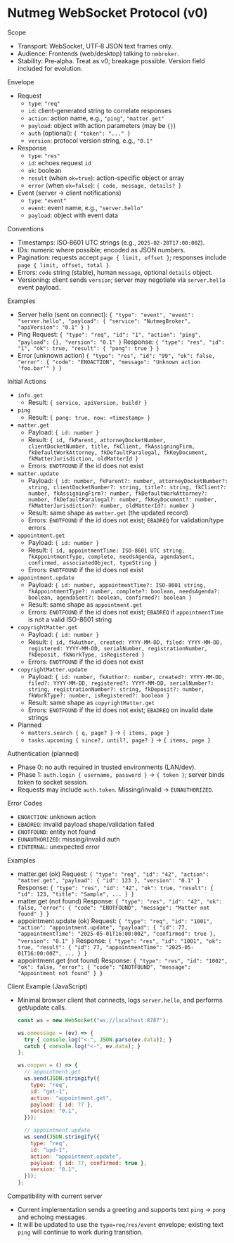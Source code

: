 # Nutmeg WebSocket Protocol (v0)

Scope
- Transport: WebSocket, UTF‑8 JSON text frames only.
- Audience: Frontends (web/desktop) talking to `nmbroker`.
- Stability: Pre‑alpha. Treat as v0; breakage possible. Version field included for evolution.

Envelope
- Request
  - `type`: `"req"`
  - `id`: client-generated string to correlate responses
  - `action`: action name, e.g., `"ping"`, `"matter.get"`
  - `payload`: object with action parameters (may be `{}`)
  - `auth` (optional): `{ "token": "..." }`
  - `version`: protocol version string, e.g., `"0.1"`
- Response
  - `type`: `"res"`
  - `id`: echoes request `id`
  - `ok`: boolean
  - `result` (when `ok=true`): action-specific object or array
  - `error` (when `ok=false`): `{ code, message, details? }`
- Event (server → client notifications)
  - `type`: `"event"`
  - `event`: event name, e.g., `"server.hello"`
  - `payload`: object with event data

Conventions
- Timestamps: ISO‑8601 UTC strings (e.g., `2025-02-28T17:00:00Z`).
- IDs: numeric where possible; encoded as JSON numbers.
- Pagination: requests accept `page { limit, offset }`; responses include `page { limit, offset, total }`.
- Errors: `code` string (stable), human `message`, optional `details` object.
- Versioning: client sends `version`; server may negotiate via `server.hello` event payload.

Examples
- Server hello (sent on connect):
  `{ "type": "event", "event": "server.hello", "payload": { "service": "NutmegBroker", "apiVersion": "0.1" } }`
- Ping
  Request: `{ "type": "req", "id": "1", "action": "ping", "payload": {}, "version": "0.1" }`
  Response: `{ "type": "res", "id": "1", "ok": true, "result": { "pong": true } }`
- Error (unknown action)
  `{ "type": "res", "id": "99", "ok": false, "error": { "code": "ENOACTION", "message": "Unknown action 'foo.bar'" } }`

Initial Actions
- `info.get`
  - Result: `{ service, apiVersion, build? }`
- `ping`
  - Result: `{ pong: true, now: <timestamp> }`
- `matter.get`
  - Payload: `{ id: number }`
  - Result: `{ id, fkParent, attorneyDocketNumber, clientDocketNumber, title, fkClient, fkAssigningFirm, fkDefaultWorkAttorney, fkDefaultParalegal, fkKeyDocument, fkMatterJurisdiction, oldMatterId }`
  - Errors: `ENOTFOUND` if the id does not exist
- `matter.update`
  - Payload: `{ id: number, fkParent?: number, attorneyDocketNumber?: string, clientDocketNumber?: string, title?: string, fkClient?: number, fkAssigningFirm?: number, fkDefaultWorkAttorney?: number, fkDefaultParalegal?: number, fkKeyDocument?: number, fkMatterJurisdiction?: number, oldMatterId?: number }`
  - Result: same shape as `matter.get` (the updated record)
  - Errors: `ENOTFOUND` if the id does not exist; `EBADREQ` for validation/type errors
- `appointment.get`
  - Payload: `{ id: number }`
  - Result: `{ id, appointmentTime: ISO-8601 UTC string, fkAppointmentType, complete, needsAgenda, agendaSent, confirmed, associatedObject, typeString }`
  - Errors: `ENOTFOUND` if the id does not exist
- `appointment.update`
  - Payload: `{ id: number, appointmentTime?: ISO-8601 string, fkAppointmentType?: number, complete?: boolean, needsAgenda?: boolean, agendaSent?: boolean, confirmed?: boolean }`
  - Result: same shape as `appointment.get`
  - Errors: `ENOTFOUND` if the id does not exist; `EBADREQ` if `appointmentTime` is not a valid ISO-8601 string
- `copyrightMatter.get`
  - Payload: `{ id: number }`
  - Result: `{ id, fkAuthor, created: YYYY-MM-DD, filed: YYYY-MM-DD, registered: YYYY-MM-DD, serialNumber, registrationNumber, fkDeposit, fkWorkType, isRegistered }`
  - Errors: `ENOTFOUND` if the id does not exist
- `copyrightMatter.update`
  - Payload: `{ id: number, fkAuthor?: number, created?: YYYY-MM-DD, filed?: YYYY-MM-DD, registered?: YYYY-MM-DD, serialNumber?: string, registrationNumber?: string, fkDeposit?: number, fkWorkType?: number, isRegistered?: boolean }`
  - Result: same shape as `copyrightMatter.get`
  - Errors: `ENOTFOUND` if the id does not exist; `EBADREQ` on invalid date strings
- Planned
  - `matters.search { q, page? }` → `{ items, page }`
  - `tasks.upcoming { since?, until?, page? }` → `{ items, page }`

Authentication (planned)
- Phase 0: no auth required in trusted environments (LAN/dev).
- Phase 1: `auth.login { username, password }` → `{ token }`; server binds token to socket session.
- Requests may include `auth.token`. Missing/invalid → `EUNAUTHORIZED`.

Error Codes
- `ENOACTION`: unknown action
- `EBADREQ`: invalid payload shape/validation failed
- `ENOTFOUND`: entity not found
- `EUNAUTHORIZED`: missing/invalid auth
- `EINTERNAL`: unexpected error

Examples
- matter.get (ok)
  Request: `{ "type": "req", "id": "42", "action": "matter.get", "payload": { "id": 123 }, "version": "0.1" }`
  Response: `{ "type": "res", "id": "42", "ok": true, "result": { "id": 123, "title": "Sample", ... } }`
- matter.get (not found)
  Response: `{ "type": "res", "id": "42", "ok": false, "error": { "code": "ENOTFOUND", "message": "Matter not found" } }`
- appointment.update (ok)
  Request: `{ "type": "req", "id": "1001", "action": "appointment.update", "payload": { "id": 77, "appointmentTime": "2025-05-01T16:00:00Z", "confirmed": true }, "version": "0.1" }`
  Response: `{ "type": "res", "id": "1001", "ok": true, "result": { "id": 77, "appointmentTime": "2025-05-01T16:00:00Z", ... } }`
- appointment.get (not found)
  Response: `{ "type": "res", "id": "1002", "ok": false, "error": { "code": "ENOTFOUND", "message": "Appointment not found" } }`

Client Example (JavaScript)
- Minimal browser client that connects, logs `server.hello`, and performs get/update calls.
  ```js
  const ws = new WebSocket("ws://localhost:8787");

  ws.onmessage = (ev) => {
    try { console.log("<-", JSON.parse(ev.data)); }
    catch { console.log("<-", ev.data); }
  };

  ws.onopen = () => {
    // appointment.get
    ws.send(JSON.stringify({
      type: "req",
      id: "get-1",
      action: "appointment.get",
      payload: { id: 77 },
      version: "0.1",
    }));

    // appointment.update
    ws.send(JSON.stringify({
      type: "req",
      id: "upd-1",
      action: "appointment.update",
      payload: { id: 77, confirmed: true },
      version: "0.1",
    }));
  };
  ```


Compatibility with current server
- Current implementation sends a greeting and supports text `ping` → `pong` and echoing messages.
- It will be updated to use the `type=req/res/event` envelope; existing text `ping` will continue to work during transition.
